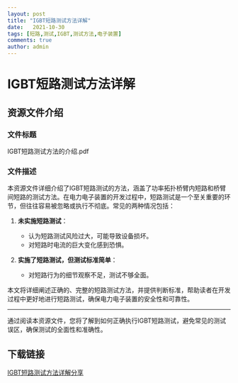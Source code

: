 ```yaml
---
layout: post
title: "IGBT短路测试方法详解"
date:   2021-10-30
tags: [短路,测试,IGBT,测试方法,电子装置]
comments: true
author: admin
---
```

# IGBT短路测试方法详解

## 资源文件介绍

### 文件标题
IGBT短路测试方法的介绍.pdf

### 文件描述
本资源文件详细介绍了IGBT短路测试的方法，涵盖了功率拓扑桥臂内短路和桥臂间短路的测试方法。在电力电子装置的开发过程中，短路测试是一个至关重要的环节，但往往容易被忽略或执行不彻底。常见的两种情况包括：

1. **未实施短路测试**：
   - 认为短路测试风险过大，可能导致设备损坏。
   - 对短路时电流的巨大变化感到恐惧。

2. **实施了短路测试，但测试标准简单**：
   - 对短路行为的细节观察不足，测试不够全面。

本文将详细阐述正确的、完整的短路测试方法，并提供判断标准，帮助读者在开发过程中更好地进行短路测试，确保电力电子装置的安全性和可靠性。

---

通过阅读本资源文件，您将了解到如何正确执行IGBT短路测试，避免常见的测试误区，确保测试的全面性和准确性。

## 下载链接

[IGBT短路测试方法详解分享](https://pan.quark.cn/s/2c92871d9bce)